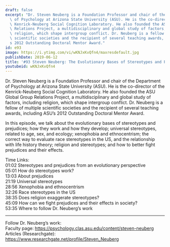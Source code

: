 ```yaml
---
draft: false
excerpt: "Dr. Steven Neuberg is a Foundation Professor and chair of the Department\
  \ of Psychology at Arizona State University (ASU). He is the co-director of the\
  \ Kenrick-Neuberg Social Cognition Laboratory. He also founded the ASU Global Group\
  \ Relations Project, a multidisciplinary and global study of factors, including\
  \ religion, which shape intergroup conflict. Dr. Neuberg is a fellow of multiple\
  \ scientific societies and the recipient of several teaching awards, including ASU\u2019\
  s 2012 Outstanding Doctoral Mentor Award."
id: e93
image: https://i.ytimg.com/vi/wKNJxKvQfn4/maxresdefault.jpg
publishDate: 2019-06-12
title: '#93 Steven Neuberg: The Evolutionary Bases of Stereotypes and Prejudices'
youtubeid: wKNJxKvQfn4
---
```

Dr. Steven Neuberg is a Foundation Professor and chair of the Department of Psychology at Arizona State University (ASU). He is the co-director of the Kenrick-Neuberg Social Cognition Laboratory. He also founded the ASU Global Group Relations Project, a multidisciplinary and global study of factors, including religion, which shape intergroup conflict. Dr. Neuberg is a fellow of multiple scientific societies and the recipient of several teaching awards, including ASU’s 2012 Outstanding Doctoral Mentor Award.

In this episode, we talk about the evolutionary bases of stereotypes and prejudices; how they work and how they develop; universal stereotypes, related to age, sex, and ecology; xenophobia and ethnocentrism; the correct way to evaluate race stereotypes in the US, and the relationship with life history theory; religion and stereotypes; and how to better fight prejudices and their effects.

Time Links:  
01:02  Stereotypes and prejudices from an evolutionary perspective   
05:01  How do stereotypes work?        
13:03  About prejudices    
21:19  Universal stereotypes    
28:56  Xenophobia and ethnocentrism  
32:26  Race stereotypes in the US          
38:35  Does religion exaggerate stereotypes?         
45:09  How can we fight prejudices and their effects in society?   
53:35  Where to follow Dr. Neuberg’s work

---

Follow Dr. Neuberg’s work:  
Faculty page: https://psychology.clas.asu.edu/content/steven-neuberg  
Articles (Researchgate): https://www.researchgate.net/profile/Steven_Neuberg
